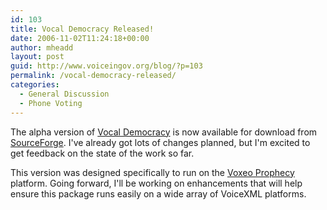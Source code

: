 ```yaml
---
id: 103
title: Vocal Democracy Released!
date: 2006-11-02T11:24:18+00:00
author: mheadd
layout: post
guid: http://www.voiceingov.org/blog/?p=103
permalink: /vocal-democracy-released/
categories:
  - General Discussion
  - Phone Voting
---
```

The alpha version of [Vocal Democracy](http://vdemocracy.sourceforge.net/) is now available for download from [SourceForge](https://sourceforge.net/project/showfiles.php?group_id=138695). I've already got lots of changes planned, but I'm excited to get feedback on the state of the work so far.

This version was designed specifically to run on the <a href="http://www.voxeo.com/prophecy/" target="_blank">Voxeo Prophecy</a> platform. Going forward, I'll be working on enhancements that will help ensure this package runs easily on a wide array of VoiceXML platforms.